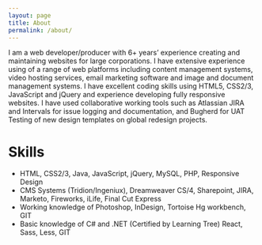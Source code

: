 ```yaml
---
layout: page
title: About
permalink: /about/
---
```


I am a web developer/producer with 6+ years’ experience creating and maintaining websites for large corporations. I have extensive experience using of a range of web platforms including content management systems, video hosting services, email marketing software and image and document management systems. I have excellent coding skills using HTML5, CSS2/3, JavaScript and jQuery and experience developing fully responsive websites. I have used collaborative working tools such as Atlassian JIRA and Intervals for issue logging and documentation, and Bugherd for UAT Testing of new design templates on global redesign projects.

# Skills

- HTML, CSS2/3, Java, JavaScript, jQuery, MySQL, PHP, Responsive Design
- CMS Systems (Tridion/Ingeniux), Dreamweaver CS/4, Sharepoint, JIRA, Marketo, Fireworks, iLife, Final Cut Express
- Working knowledge of Photoshop, InDesign, Tortoise Hg workbench, GIT
- Basic knowledge of C# and .NET (Certified by Learning Tree) React, Sass, Less, GIT

